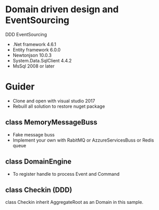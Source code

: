 # Domain driven design and EventSourcing
DDD EventSourcing

 - .Net framework 4.6.1
 - Entity framework 6.0.0
 - Newtonjson 10.0.3
 - System.Data.SqlClient 4.4.2
 - MsSql 2008 or later
 
 # Guider
 - Clone and open with visual studio 2017
 - Rebuill all solution to restore nuget package
 
 ## class MemoryMessageBuss
 - Fake message buss
 - Implement your own with RabitMQ or AzzureServicesBuss or Redis queue
 
 ## class DomainEngine
 - To register handle to process Event and Command

 ## class Checkin (DDD)
 class Checkin inherit AggregateRoot as an Domain in this sample.

